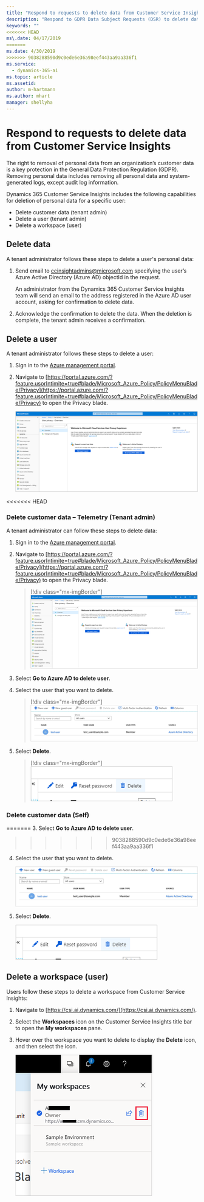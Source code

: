 ```yaml
---
title: "Respond to requests to delete data from Customer Service Insights"
description: "Respond to GDPR Data Subject Requests (DSR) to delete data from Dynamics 365 Customer Service Insights"
keywords: ""
<<<<<<< HEAD
ms\.date: 04/17/2019
=======
ms.date: 4/30/2019
>>>>>>> 9038288590d9c0ede6e36a98eef443aa9aa336f1
ms.service:
  - dynamics-365-ai
ms.topic: article
ms.assetid: 
author: m-hartmann
ms.author: mhart
manager: shellyha
---
```


# Respond to requests to delete data from Customer Service Insights

The right to removal of personal data from an organization’s customer data is a key protection in the General Data Protection Regulation (GDPR). Removing personal data includes removing all personal data and system-generated logs, except audit log information.

Dynamics 365 Customer Service Insights includes the following capabilities for deletion of personal data for a specific user:

* Delete customer data (tenant admin)
* Delete a user (tenant admin)
* Delete a workspace (user)

## Delete data 

A tenant administrator follows these steps to delete a user's personal data:

1. Send email to ccinsightadmins@microsoft.com specifying the user’s Azure Active Directory (Azure AD) objectId in the request.

   An administrator from the Dynamics 365 Customer Service Insights team will send an email to the address registered in the Azure AD user account, asking for confirmation to delete data.

2. Acknowledge the confirmation to delete the data. When the deletion is complete, the tenant admin receives a confirmation.

## Delete a user 

A tenant administrator follows these steps to delete a user:

1. Sign in to the [Azure management portal](https://ms.portal.azure.com).

2. Navigate to [https://portal.azure.com/?feature.usorIntimite=true#blade/Microsoft_Azure_Policy/PolicyMenuBlade/Privacy](https://portal.azure.com/?feature.usorIntimite=true#blade/Microsoft_Azure_Policy/PolicyMenuBlade/Privacy) to open the Privacy blade.
  
    ![Privacy blade](media/gdpr-export-1.png)

<<<<<<< HEAD
### Delete customer data – Telemetry (Tenant admin)

A tenant administrator can follow these steps to delete data:

1. Sign in to the [Azure management portal](https://ms.portal.azure.com).

2. Navigate to [https://portal.azure.com/?feature.usorIntimite=true#blade/Microsoft_Azure_Policy/PolicyMenuBlade/Privacy](https://portal.azure.com/?feature.usorIntimite=true#blade/Microsoft_Azure_Policy/PolicyMenuBlade/Privacy) to open the Privacy blade.

    > [!div class="mx-imgBorder"]
    > ![Privacy blade](media/gdpr-export-1.png)

3. Select **Go to Azure AD to delete user**.

4. Select the user that you want to delete. 

    > [!div class="mx-imgBorder"]
    > ![User list](media/gdpr-delete1.png)

5. Select **Delete**.

    > [!div class="mx-imgBorder"]
    > ![Delete control](media/gdpr-delete2.png)

### Delete customer data (Self)
=======
3. Select **Go to Azure AD to delete user**.
>>>>>>> 9038288590d9c0ede6e36a98eef443aa9aa336f1

4. Select the user that you want to delete. 

     ![User list](media/gdpr-delete1.png)

5. Select **Delete**.
   
    ![Delete control](media/gdpr-delete2.png)

## Delete a workspace (user)

Users follow these steps to delete a workspace from Customer Service Insights:

1. Navigate to [https://csi.ai.dynamics.com/](https://csi.ai.dynamics.com/).

2. Select the **Workspaces** icon on the Customer Service Insights title bar to open the **My workspaces** pane.

3. Hover over the workspace you want to delete to display the **Delete** icon, and then select the icon.

   ![Delete workspace](media/delete-workspace.png)
